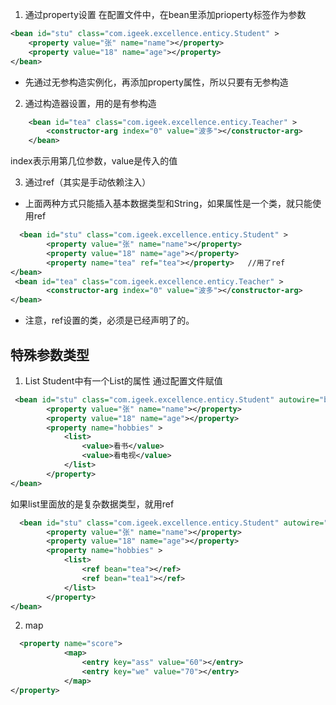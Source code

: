 1. 通过property设置
在配置文件中，在bean里添加prioperty标签作为参数
```xml
<bean id="stu" class="com.igeek.excellence.enticy.Student" >
	<property value="张" name="name"></property>
	<property value="18" name="age"></property>
</bean>
```
- 先通过无参构造实例化，再添加property属性，所以只要有无参构造

2. 通过构造器设置，用的是有参构造
```xml
    <bean id="tea" class="com.igeek.excellence.enticy.Teacher" >
        <constructor-arg index="0" value="波多"></constructor-arg>
    </bean>
```
index表示用第几位参数，value是传入的值

3. 通过ref（其实是手动依赖注入）
- 上面两种方式只能插入基本数据类型和String，如果属性是一个类，就只能使用ref
```xml
  <bean id="stu" class="com.igeek.excellence.enticy.Student" >
        <property value="张" name="name"></property>
        <property value="18" name="age"></property>
        <property name="tea" ref="tea"></property>   //用了ref
</bean>
 <bean id="tea" class="com.igeek.excellence.enticy.Teacher" >
        <constructor-arg index="0" value="波多"></constructor-arg>
</bean>
```
- 注意，ref设置的类，必须是已经声明了的。


## 特殊参数类型
1. List
Student中有一个List的属性
通过配置文件赋值
```xml
 <bean id="stu" class="com.igeek.excellence.enticy.Student" autowire="byType">
        <property value="张" name="name"></property>
        <property value="18" name="age"></property>
        <property name="hobbies" >
            <list>
                <value>看书</value>
                <value>看电视</value>
            </list>
        </property>
</bean>
```

如果list里面放的是复杂数据类型，就用ref
```xml
  <bean id="stu" class="com.igeek.excellence.enticy.Student" autowire="byName">
        <property value="张" name="name"></property>
        <property value="18" name="age"></property>
        <property name="hobbies" >
            <list>
                <ref bean="tea"></ref>
                <ref bean="tea1"></ref>
            </list>
        </property>
</bean>
```

2. map
```xml
  <property name="score">
            <map>
                <entry key="ass" value="60"></entry>
                <entry key="we" value="70"></entry>
            </map>
</property>
```